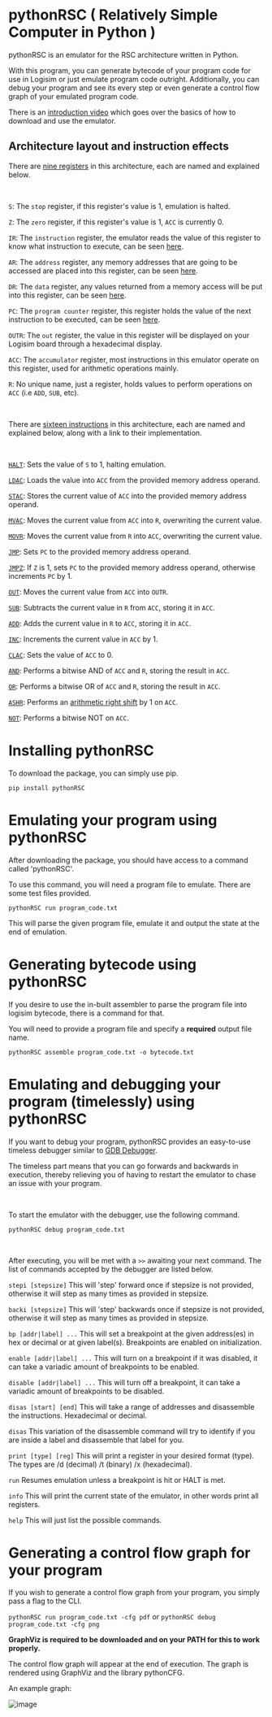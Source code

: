 # pythonRSC ( Relatively Simple Computer in Python )

pythonRSC is an emulator for the RSC architecture written in Python.


With this program, you can generate bytecode of your program code for use in Logisim or just emulate program code outright.
Additionally, you can debug your program and see its every step or even generate a control flow graph of your emulated program code.

There is an [introduction video](https://youtu.be/cA685cUVUHM) which goes over the basics of how to download and use the emulator.


## Architecture layout and instruction effects
There are [nine registers](https://github.com/Calastrophe/pythonRSC/blob/d76b2f449544e0a7d158a170583592e87b93894a/src/pythonRSC/classes.py#L23-L32) in this architecture, each are named and explained below.

<br />

`S`: The `stop` register, if this register's value is 1, emulation is halted.

`Z`: The `zero` register, if this register's value is 1, `ACC` is currently 0.

`IR`: The `instruction` register, the emulator reads the value of this register to know what instruction to execute, can be seen [here](https://github.com/Calastrophe/pythonRSC/blob/d76b2f449544e0a7d158a170583592e87b93894a/src/pythonRSC/emulator.py#L74).

`AR`: The `address` register, any memory addresses that are going to be accessed are placed into this register, can be seen [here](https://github.com/Calastrophe/pythonRSC/blob/d76b2f449544e0a7d158a170583592e87b93894a/src/pythonRSC/emulator.py#L70).

`DR`: The `data` register, any values returned from a memory access will be put into this register, can be seen [here](https://github.com/Calastrophe/pythonRSC/blob/d76b2f449544e0a7d158a170583592e87b93894a/src/pythonRSC/emulator.py#L70).

`PC`: The `program counter` register, this register holds the value of the next instruction to be executed, can be seen [here](https://github.com/Calastrophe/pythonRSC/blob/d76b2f449544e0a7d158a170583592e87b93894a/src/pythonRSC/emulator.py#L69).

`OUTR`: The `out` register, the value in this register will be displayed on your Logisim board through a hexadecimal display.

`ACC`: The `accumulator` register, most instructions in this emulator operate on this register, used for arithmetic operations mainly.

`R`: No unique name, just a register, holds values to perform operations on `ACC` (i.e `ADD`, `SUB`, etc).

<br />

There are [sixteen instructions](https://github.com/Calastrophe/pythonRSC/blob/d76b2f449544e0a7d158a170583592e87b93894a/src/pythonRSC/classes.py#L4-L20) in this architecture, each are named and explained below, along with a link to their implementation.

<br />

[`HALT`](https://github.com/Calastrophe/pythonRSC/blob/d76b2f449544e0a7d158a170583592e87b93894a/src/pythonRSC/emulator.py#L172-173): Sets the value of `S` to 1, halting emulation.

[`LDAC`](https://github.com/Calastrophe/pythonRSC/blob/d76b2f449544e0a7d158a170583592e87b93894a/src/pythonRSC/emulator.py#L165-L170): Loads the value into `ACC` from the provided memory address operand.

[`STAC`](https://github.com/Calastrophe/pythonRSC/blob/d76b2f449544e0a7d158a170583592e87b93894a/src/pythonRSC/emulator.py#L158-L163): Stores the current value of `ACC` into the provided memory address operand.

[`MVAC`](https://github.com/Calastrophe/pythonRSC/blob/d76b2f449544e0a7d158a170583592e87b93894a/src/pythonRSC/emulator.py#L155-L156): Moves the current value from `ACC` into `R`, overwriting the current value.

[`MOVR`](https://github.com/Calastrophe/pythonRSC/blob/d76b2f449544e0a7d158a170583592e87b93894a/src/pythonRSC/emulator.py#L152-L153): Moves the current value from `R` into `ACC`, overwriting the current value.

[`JMP`](https://github.com/Calastrophe/pythonRSC/blob/d76b2f449544e0a7d158a170583592e87b93894a/src/pythonRSC/emulator.py#L148-L150): Sets `PC` to the provided memory address operand.

[`JMPZ`](https://github.com/Calastrophe/pythonRSC/blob/d76b2f449544e0a7d158a170583592e87b93894a/src/pythonRSC/emulator.py#L141-L146): If `Z` is 1, sets `PC` to the provided memory address operand, otherwise increments `PC` by 1.

[`OUT`](https://github.com/Calastrophe/pythonRSC/blob/d76b2f449544e0a7d158a170583592e87b93894a/src/pythonRSC/emulator.py#L138-L139): Moves the current value from `ACC` into `OUTR`.

[`SUB`](https://github.com/Calastrophe/pythonRSC/blob/d76b2f449544e0a7d158a170583592e87b93894a/src/pythonRSC/emulator.py#L135-L136): Subtracts the current value in `R` from `ACC`, storing it in `ACC`.

[`ADD`](https://github.com/Calastrophe/pythonRSC/blob/d76b2f449544e0a7d158a170583592e87b93894a/src/pythonRSC/emulator.py#L132-L133): Adds the current value in `R` to `ACC`, storing it in `ACC`.

[`INC`](https://github.com/Calastrophe/pythonRSC/blob/d76b2f449544e0a7d158a170583592e87b93894a/src/pythonRSC/emulator.py#L129-L130): Increments the current value in `ACC` by 1.

[`CLAC`](https://github.com/Calastrophe/pythonRSC/blob/d76b2f449544e0a7d158a170583592e87b93894a/src/pythonRSC/emulator.py#L126-L127): Sets the value of `ACC` to 0.

[`AND`](https://github.com/Calastrophe/pythonRSC/blob/d76b2f449544e0a7d158a170583592e87b93894a/src/pythonRSC/emulator.py#L123-L124): Performs a bitwise AND of `ACC` and `R`, storing the result in `ACC`.

[`OR`](https://github.com/Calastrophe/pythonRSC/blob/d76b2f449544e0a7d158a170583592e87b93894a/src/pythonRSC/emulator.py#L120-L121): Performs a bitwise OR of `ACC` and `R`, storing the result in `ACC`.

[`ASHR`](https://github.com/Calastrophe/pythonRSC/blob/d76b2f449544e0a7d158a170583592e87b93894a/src/pythonRSC/emulator.py#L117-L118): Performs an [arithmetic right shift](https://open4tech.com/logical-vs-arithmetic-shift/) by 1 on `ACC`.

[`NOT`](https://github.com/Calastrophe/pythonRSC/blob/d76b2f449544e0a7d158a170583592e87b93894a/src/pythonRSC/emulator.py#L114-L115): Performs a bitwise NOT on `ACC`.



# Installing pythonRSC
To download the package, you can simply use pip.

``pip install pythonRSC``

# Emulating your program using pythonRSC
After downloading the package, you should have access to a command called 'pythonRSC'.

To use this command, you will need a program file to emulate. There are some test files provided.

``pythonRSC run program_code.txt``

This will parse the given program file, emulate it and output the state at the end of emulation.

# Generating bytecode using pythonRSC
If you desire to use the in-built assembler to parse the program file into logisim bytecode, there is a command for that.

You will need to provide a program file and specify a **required** output file name.

``pythonRSC assemble program_code.txt -o bytecode.txt``

# Emulating and debugging your program (timelessly) using pythonRSC
If you want to debug your program, pythonRSC provides an easy-to-use timeless debugger similar to [GDB Debugger](https://en.wikipedia.org/wiki/GNU_Debugger).

The timeless part means that you can go forwards and backwards in execution, thereby relieving you of having to restart the emulator to chase an issue with your program.

<br />

To start the emulator with the debugger, use the following command.

``pythonRSC debug program_code.txt``

<br />

After executing, you will be met with a ``>>`` awaiting your next command.
The list of commands accepted by the debugger are listed below.

``stepi [stepsize]`` This will 'step' forward once if stepsize is not provided, otherwise it will step as many times as provided in stepsize.

``backi [stepsize]`` This will 'step' backwards once if stepsize is not provided, otherwise it will step as many times as provided in stepsize.

``bp [addr|label] ...`` This will set a breakpoint at the given address(es) in hex or decimal or at given label(s). Breakpoints are enabled on initialization.

``enable [addr|label] ...`` This will turn on a breakpoint if it was disabled, it can take a variadic amount of breakpoints to be enabled.

``disable [addr|label] ...`` This will turn off a breakpoint, it can take a variadic amount of breakpoints to be disabled.

``disas [start] [end]`` This will take a range of addresses and disassemble the instructions. Hexadecimal or decimal.

``disas`` This variation of the disassemble command will try to identify if you are inside a label and disassemble that label for you.

``print [type] [reg]`` This will print a register in your desired format (type). The types are /d (decimal) /t (binary) /x (hexadecimal).

``run`` Resumes emulation unless a breakpoint is hit or HALT is met.

``info`` This will print the current state of the emulator, in other words print all registers.

``help`` This will just list the possible commands.

# Generating a control flow graph for your program
If you wish to generate a control flow graph from your program, you simply pass a flag to the CLI.

``pythonRSC run program_code.txt -cfg pdf`` or ``pythonRSC debug program_code.txt -cfg png``

**GraphViz is required to be downloaded and on your PATH for this to work properly.**

The control flow graph will appear at the end of execution. The graph is rendered using GraphViz and the library pythonCFG.

An example graph:

![image](https://user-images.githubusercontent.com/74928681/215967794-9511d4eb-d0f4-4e98-9bf0-9d4fd14ebd15.png)

